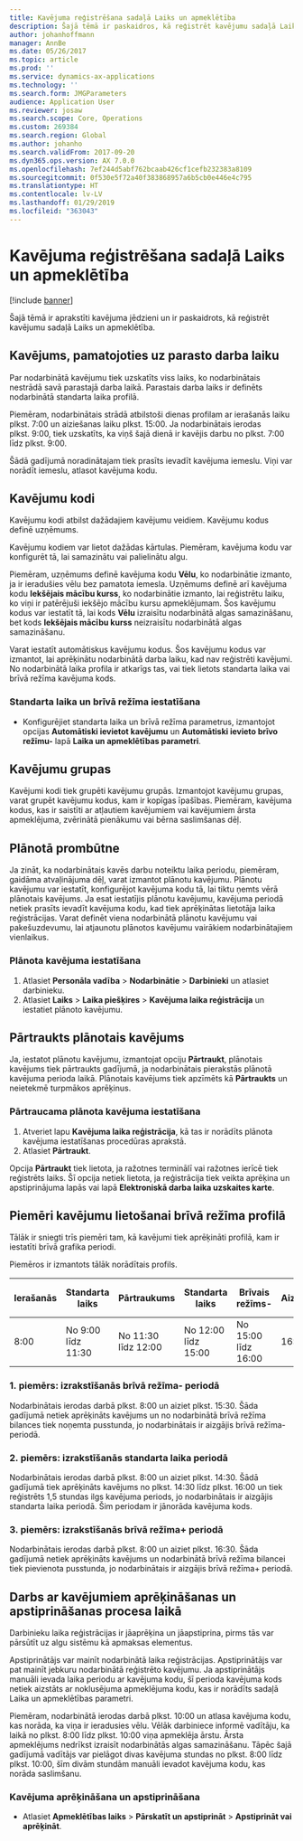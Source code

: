```yaml
---
title: Kavējuma reģistrēšana sadaļā Laiks un apmeklētība
description: Šajā tēmā ir paskaidros, kā reģistrēt kavējumu sadaļā Laiks un apmeklētība.
author: johanhoffmann
manager: AnnBe
ms.date: 05/26/2017
ms.topic: article
ms.prod: ''
ms.service: dynamics-ax-applications
ms.technology: ''
ms.search.form: JMGParameters
audience: Application User
ms.reviewer: josaw
ms.search.scope: Core, Operations
ms.custom: 269384
ms.search.region: Global
ms.author: johanho
ms.search.validFrom: 2017-09-20
ms.dyn365.ops.version: AX 7.0.0
ms.openlocfilehash: 7ef244d5abf762bcaab426cf1cefb232383a8109
ms.sourcegitcommit: 0f530e5f72a40f383868957a6b5cb0e446e4c795
ms.translationtype: HT
ms.contentlocale: lv-LV
ms.lasthandoff: 01/29/2019
ms.locfileid: "363043"
---
```

# <a name="absence-registration-in-time-and-attendance"></a>Kavējuma reģistrēšana sadaļā Laiks un apmeklētība

[!include [banner](../includes/banner.md)]

Šajā tēmā ir aprakstīti kavējuma jēdzieni un ir paskaidrots, kā reģistrēt kavējumu sadaļā Laiks un apmeklētība.

## <a name="absence-that-is-based-on-regular-work-hours"></a>Kavējums, pamatojoties uz parasto darba laiku

Par nodarbinātā kavējumu tiek uzskatīts viss laiks, ko nodarbinātais nestrādā savā parastajā darba laikā. Parastais darba laiks ir definēts nodarbinātā standarta laika profilā.

Piemēram, nodarbinātais strādā atbilstoši dienas profilam ar ierašanās laiku plkst. 7:00 un aiziešanas laiku plkst. 15:00. Ja nodarbinātais ierodas plkst. 9:00, tiek uzskatīts, ka viņš šajā dienā ir kavējis darbu no plkst. 7:00 līdz plkst. 9:00.

Šādā gadījumā noradinātajam tiek prasīts ievadīt kavējuma iemeslu. Viņi var norādīt iemeslu, atlasot kavējuma kodu.

## <a name="absence-codes"></a>Kavējumu kodi

Kavējumu kodi atbilst dažādajiem kavējumu veidiem. Kavējumu kodus definē uzņēmums.

Kavējumu kodiem var lietot dažādas kārtulas. Piemēram, kavējuma kodu var konfigurēt tā, lai samazinātu vai palielinātu algu.

Piemēram, uzņēmums definē kavējuma kodu **Vēlu**, ko nodarbinātie izmanto, ja ir ieradušies vēlu bez pamatota iemesla. Uzņēmums definē arī kavējuma kodu **Iekšējais mācību kurss**, ko nodarbinātie izmanto, lai reģistrētu laiku, ko viņi ir patērējuši iekšējo mācību kursu apmeklējumam. Šos kavējumu kodus var iestatīt tā, lai kods **Vēlu** izraisītu nodarbinātā algas samazināšanu, bet kods **Iekšējais mācību kurss** neizraisītu nodarbinātā algas samazināšanu.

Varat iestatīt automātiskus kavējumu kodus. Šos kavējumu kodus var izmantot, lai aprēķinātu nodarbinātā darba laiku, kad nav reģistrēti kavējumi. No nodarbinātā laika profila ir atkarīgs tas, vai tiek lietots standarta laika vai brīvā režīma kavējuma kods.

### <a name="set-up-standard-time-and-flex-time"></a>Standarta laika un brīvā režīma iestatīšana

- Konfigurējiet standarta laika un brīvā režīma parametrus, izmantojot opcijas **Automātiski ievietot kavējumu** un **Automātiski ievieto brīvo režīmu-** lapā **Laika un apmeklētības parametri**.

## <a name="absence-groups"></a>Kavējumu grupas

Kavējumi kodi tiek grupēti kavējumu grupās. Izmantojot kavējumu grupas, varat grupēt kavējumu kodus, kam ir kopīgas īpašības. Piemēram, kavējuma kodus, kas ir saistīti ar atļautiem kavējumiem vai kavējumiem ārsta apmeklējuma, zvērinātā pienākumu vai bērna saslimšanas dēļ.

## <a name="planned-absence"></a>Plānotā prombūtne

Ja zināt, ka nodarbinātais kavēs darbu noteiktu laika periodu, piemēram, gaidāma atvaļinājuma dēļ, varat izmantot plānotu kavējumu. Plānotu kavējumu var iestatīt, konfigurējot kavējuma kodu tā, lai tiktu ņemts vērā plānotais kavējums. Ja esat iestatījis plānotu kavējumu, kavējuma periodā netiek prasīts ievadīt kavējuma kodu, kad tiek aprēķinātas lietotāja laika reģistrācijas. Varat definēt viena nodarbinātā plānotu kavējumu vai pakešuzdevumu, lai atjaunotu plānotos kavējumu vairākiem nodarbinātajiem vienlaikus.

### <a name="set-up-planned-absence"></a>Plānota kavējuma iestatīšana

1. Atlasiet **Personāla vadība** &gt; **Nodarbinātie** &gt; **Darbinieki** un atlasiet darbinieku.
2. Atlasiet **Laiks** &gt; **Laika piešķires** &gt; **Kavējuma laika reģistrācija** un iestatiet plānoto kavējumu.

## <a name="interrupted-planned-absence"></a>Pārtraukts plānotais kavējums

Ja, iestatot plānotu kavējumu, izmantojat opciju **Pārtraukt**, plānotais kavējums tiek pārtraukts gadījumā, ja nodarbinātais pierakstās plānotā kavējuma perioda laikā. Plānotais kavējums tiek apzīmēts kā **Pārtraukts** un neietekmē turpmākos aprēķinus.

### <a name="set-up-a-planned-absence-for-interruption"></a>Pārtraucama plānota kavējuma iestatīšana

1. Atveriet lapu **Kavējuma laika reģistrācija**, kā tas ir norādīts plānota kavējuma iestatīšanas procedūras aprakstā.
2. Atlasiet **Pārtraukt**.

Opcija **Pārtraukt** tiek lietota, ja ražotnes terminālī vai ražotnes ierīcē tiek reģistrēts laiks. Šī opcija netiek lietota, ja reģistrācija tiek veikta aprēķina un apstiprinājuma lapās vai lapā **Elektroniskā darba laika uzskaites karte**.

## <a name="examples-of-the-use-of-absence-in-a-flex-profile"></a>Piemēri kavējumu lietošanai brīvā režīma profilā

Tālāk ir sniegti trīs piemēri tam, kā kavējumi tiek aprēķināti profilā, kam ir iestatīti brīvā grafika periodi.

Piemēros ir izmantots tālāk norādītais profils.

| Ierašanās | Standarta laiks    | Pārtraukums             | Standarta laiks | Brīvais režīms-        | Aiziešana | Brīvais režīms +        |
|----------|------------------|-------------------|---------------|--------------|-----------|--------------|
| 8:00     | No 9:00 līdz 11:30 | No 11:30 līdz 12:00 | No 12:00 līdz 15:00 | No 15:00 līdz 16:00 | 16:00      | No 16:00 līdz 18:00 |

### <a name="example-1-signing-out-during-a-flex--period"></a>1. piemērs: izrakstīšanās brīvā režīma- periodā

Nodarbinātais ierodas darbā plkst. 8:00 un aiziet plkst. 15:30. Šāda gadījumā netiek aprēķināts kavējums un no nodarbinātā brīvā režīma bilances tiek noņemta pusstunda, jo nodarbinātais ir aizgājis brīvā režīma- periodā.

### <a name="example-2-signing-out-in-during-standard-time-period"></a>2. piemērs: izrakstīšanās standarta laika periodā

Nodarbinātais ierodas darbā plkst. 8:00 un aiziet plkst. 14:30. Šādā gadījumā tiek aprēķināts kavējums no plkst. 14:30 līdz plkst. 16:00 un tiek reģistrēts 1,5 stundas ilgs kavējuma periods, jo nodarbinātais ir aizgājis standarta laika periodā. Šim periodam ir jānorāda kavējuma kods.

### <a name="example-3-signing-out-during-a-flex-period"></a>3. piemērs: izrakstīšanās brīvā režīma+ periodā

Nodarbinātais ierodas darbā plkst. 8:00 un aiziet plkst. 16:30. Šāda gadījumā netiek aprēķināts kavējums un nodarbinātā brīvā režīma bilancei tiek pievienota pusstunda, jo nodarbinātais ir aizgājis brīvā režīma+ periodā.

## <a name="absence-in-the-calculation-and-approval-process"></a>Darbs ar kavējumiem aprēķināšanas un apstiprināšanas procesa laikā

Darbinieku laika reģistrācijas ir jāaprēķina un jāapstiprina, pirms tās var pārsūtīt uz algu sistēmu kā apmaksas elementus.

Apstiprinātājs var mainīt nodarbinātā laika reģistrācijas. Apstiprinātājs var pat mainīt jebkuru nodarbinātā reģistrēto kavējumu. Ja apstiprinātājs manuāli ievada laika periodu ar kavējuma kodu, šī perioda kavējuma kods netiek aizstāts ar noklusējuma apmeklējuma kodu, kas ir norādīts sadaļā Laika un apmeklētības parametri.

Piemēram, nodarbinātā ierodas darbā plkst. 10:00 un atlasa kavējuma kodu, kas norāda, ka viņa ir ieradusies vēlu. Vēlāk darbiniece informē vadītāju, ka laikā no plkst. 8:00 līdz plkst. 10:00 viņa apmeklēja ārstu. Ārsta apmeklējums nedrīkst izraisīt nodarbinātās algas samazināšanu. Tāpēc šajā gadījumā vadītājs var pielāgot divas kavējuma stundas no plkst. 8:00 līdz plkst. 10:00, šīm divām stundām manuāli ievadot kavējuma kodu, kas norāda saslimšanu.

### <a name="calculate-and-approve-absence"></a>Kavējuma aprēķināšana un apstiprināšana

- Atlasiet **Apmeklētības laiks** &gt; **Pārskatīt un apstiprināt** &gt; **Apstiprināt vai aprēķināt**.
